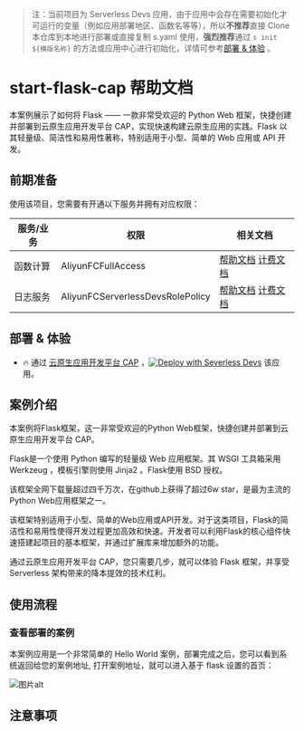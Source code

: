 
> 注：当前项目为 Serverless Devs 应用，由于应用中会存在需要初始化才可运行的变量（例如应用部署地区、函数名等等），所以**不推荐**直接 Clone 本仓库到本地进行部署或直接复制 s.yaml 使用，**强烈推荐**通过 `s init ${模版名称}` 的方法或应用中心进行初始化，详情可参考[部署 & 体验](#部署--体验) 。

# start-flask-cap 帮助文档

<description>

本案例展示了如何将 Flask —— 一款非常受欢迎的 Python Web 框架，快捷创建并部署到云原生应用开发平台 CAP，实现快速构建云原生应用的实践。Flask 以其轻量级、简洁性和易用性著称，特别适用于小型、简单的 Web 应用或 API 开发。

</description>


## 前期准备

使用该项目，您需要有开通以下服务并拥有对应权限：

<service>



| 服务/业务 |  权限  | 相关文档 |
| --- |  --- | --- |
| 函数计算 |  AliyunFCFullAccess | [帮助文档](https://help.aliyun.com/product/2508973.html) [计费文档](https://help.aliyun.com/document_detail/2512928.html) |
| 日志服务 |  AliyunFCServerlessDevsRolePolicy | [帮助文档](https://help.aliyun.com/zh/sls) [计费文档](https://help.aliyun.com/zh/sls/product-overview/billing) |

</service>

<remark>



</remark>

<disclaimers>



</disclaimers>

## 部署 & 体验

<appcenter>
   
- :fire: 通过 [云原生应用开发平台 CAP](https://devs.console.aliyun.com/applications/create?template=start-flask-cap) ，[![Deploy with Severless Devs](https://img.alicdn.com/imgextra/i1/O1CN01w5RFbX1v45s8TIXPz_!!6000000006118-55-tps-95-28.svg)](https://devs.console.aliyun.com/applications/create?template=start-flask-cap) 该应用。
   
</appcenter>
<deploy>
    
   
</deploy>

## 案例介绍

<appdetail id="flushContent">

本案例将Flask框架，这一非常受欢迎的Python Web框架，快捷创建并部署到云原生应用开发平台 CAP。

Flask是一个使用 Python 编写的轻量级 Web 应用框架。其 WSGI 工具箱采用 Werkzeug ，模板引擎则使用 Jinja2 。Flask使用 BSD 授权。

该框架全网下载量超过四千万次，在github上获得了超过6w star，是最为主流的Python Web应用框架之一。

该框架特别适用于小型、简单的Web应用或API开发。对于这类项目，Flask的简洁性和易用性使得开发过程更加高效和快速。开发者可以利用Flask的核心组件快速搭建起项目的基本框架，并通过扩展库来增加额外的功能。

通过云原生应用开发平台 CAP，您只需要几步，就可以体验 Flask 框架，并享受Serverless 架构带来的降本提效的技术红利。

</appdetail>

## 使用流程

<usedetail id="flushContent">

### 查看部署的案例
本案例应用是一个非常简单的 Hello World 案例，部署完成之后，您可以看到系统返回给您的案例地址, 打开案例地址，就可以进入基于 flask 设置的首页：

![图片alt](https://img.alicdn.com/imgextra/i1/O1CN01wlEjIY1MWwVhTwOwC_!!6000000001443-0-tps-1308-422.jpg)

</usedetail>

## 注意事项

<matters id="flushContent">
</matters>
